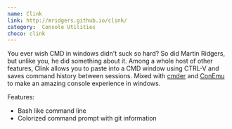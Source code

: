 ```yaml
---
name: Clink
link: http://mridgers.github.io/clink/
category:  Console Utilities
choco: clink
---
```


You ever wish CMD in windows didn't suck so hard? So did Martin Ridgers,
but unlike you, he did something about it.  Among a whole host of other
features, Clink allows you to paste into a CMD window using CTRL-V and saves
command history between sessions.  Mixed with [cmder](#cmder) and
[ConEmu](#conEmu) to make an amazing console experience in windows.

Features:

* Bash like command line
* Colorized command prompt with git information